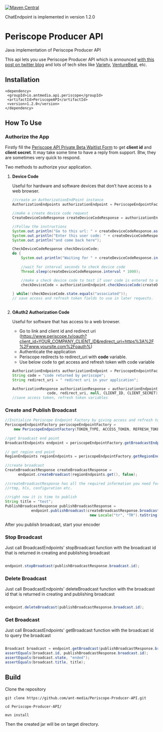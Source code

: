 
[![Maven Central](https://maven-badges.herokuapp.com/maven-central/io.antmedia.api.periscope/PeriscopeAPI/badge.svg)](https://search.maven.org/search?q=g:io.antmedia.api.periscope)

ChatEndpoint is implemented in version 1.2.0

# Periscope Producer API
Java implementation of Periscope Producer API

This api lets you use Periscope Producer API which is announced [with this post on twitter blog](https://blog.twitter.com/developer/en_us/topics/tools/2017/introducing-the-periscope-producer-api.html)
and lots of tech sites like [Variety](http://variety.com/2017/digital/news/twitter-periscope-producer-api-1202012751/),
[VentureBeat](https://venturebeat.com/2017/03/21/twitters-producer-api-lets-you-stream-live-videos-without-connecting-to-periscope/), etc.

## Installation
 
 ```
<dependency>
  <groupId>io.antmedia.api.periscope</groupId>
  <artifactId>PeriscopeAPI</artifactId>
  <version>1.2.0</version>
</dependency>
```



## How To Use


### Authorize the App
Firstly fill the [Periscope API Private Beta Waitlist Form](https://docs.google.com/forms/d/e/1FAIpQLSetUfieM1ymWbS5XOYPo0DC1smyHDa8jfi4sL-LtJNSa_FE8Q/viewform) to get **client id** and **client secret**.
It may take some time to have a reply from support. Btw, they are sometimes very quick to respond.  

Two methods to authorize your application.
1. **Device Code**

    Useful for hardware and software devices that don’t have access to a web browser. 
    
    ```java
    //create an AuthorizationEndPoint instance
    AuthorizationEndpoints authorizationEndpoint = PeriscopeEndpointFactory.getAuthorizationEndpoint();
    
    //make a create device code request
    CreateDeviceCodeResponse createDeviceCodeResponse = authorizationEndpoint.createDeviceCode(CLIENT_ID);
    
    //Follow the instructions 
    System.out.println("Go to this url: " + createDeviceCodeResponse.associate_url);
    System.out.println("Enter this user code: " + createDeviceCodeResponse.user_code);
    System.out.println("and come back here");
    
    CheckDeviceCodeResponse checkDeviceCode;
    do {
        System.out.println("Waiting for " + createDeviceCodeResponse.interval + " seconds to check device code");
        
        //wait for interval seconds to check device code
        Thread.sleep(createDeviceCodeResponse.interval * 1000);

        //make a check device code to test if user code is entered to associated url as mentioned above
        checkDeviceCode = authorizationEndpoint.checkDeviceCode(createDeviceCodeResponse.device_code, CLIENT_ID);
				
    } while(!checkDeviceCode.state.equals("associated"));
    // save access and refresh token fields to use in later requests.
			
    ```

2. **OAuth2 Authorization Code**

    Useful for software that has access to a web browser. 
    * Go to link and client id and redirect uri (https://www.periscope.tv/oauth?client_id=YOUR_COMPANY_CLIENT_ID&redirect_uri=https%3A%2F%2Fwww.yoursite.com%2Foauth%)
    * Authenticate the application
    * Periscope redirects to redirect_uri with **code** variable. 
    * Use below code to get access and refresh token with code variable
    
    ```java
    AuthorizationEndpoints authorizationEndpoint = PeriscopeEndpointFactory.getAuthorizationEndpoint();
    String code = "code returned by periscope";
    String redirect_uri = " redirect uri in your application";

    AuthorizationResponse authorizationResponse = authorizationEndpoint.authWithOauth2(AuthorizationEndpoints.GRANT_TYPE_AUTHORIZATION_CODE, 
					code, redirect_uri, null, CLIENT_ID, CLIENT_SECRET);
    //save access token, refresh token variables
    ```
### Create and Publish Broadcast
 ```java
 //Initialize Periscope Endpoint Factory by giving access and refresh token
 PeriscopeEndpointFactory periscopeEndpointFactory = 
     new PeriscopeEndpointFactory(TOKEN_TYPE, ACCESS_TOKEN, REFRESH_TOKEN);
        
//get broadcast end point     
BroadcastEndpoints endpoint = periscopeEndpointFactory.getBroadcastEndpoints();
     
// get region end point
RegionEndpoints regionEndpoints = periscopeEndpointFactory.getRegionEndpoints();
    
//create broadcast
CreateBroadcastResponse createBroadcastResponse = 
       endpoint.createBroadcast(regionEndpoints.get(), false);
          
//createBroadcastResponse has all the required information you need for your encoder and player
//rtmp, hls, configuration etc.
    
//right now it is time to publish
String title = "test";
PublishBroadcastResponse publishBroadcastResponse = 
             endpoint.publishBroadcast(createBroadcastResponse.broadcast.id, title, true, 
                                        new Locale("tr", "TR").toString());

 ```
 
After you publish broadcast, start your encoder
     
     
### Stop Broadcast
Just call BroadcastEndpoints' stopBroadcast function with the broadcast id that is returned in creating and publishing broadcast

```java

endpoint.stopBroadcast(publishBroadcastResponse.broadcast.id);

```    

### Delete Broadcast
Just call BroadcastEndpoints' deleteBroadcast function with the broadcast id that is returned in creating and publishing broadcast

```java

endpoint.deleteBroadcast(publishBroadcastResponse.broadcast.id);

```  

### Get Broadcast
Just call BroadcastEndpoints' getBroadcast function with the broadcast id to query the broadcast

```java

Broadcast broadcast = endpoint.getBroadcast(publishBroadcastResponse.broadcast.id);
assertEquals(broadcast.id, publishBroadcastResponse.broadcast.id);
assertEquals(broadcast.state, "ended");
assertEquals(broadcast.title, title);

```  


## Build

Clone the repository
```
git clone https://github.com/ant-media/Periscope-Producer-API.git

cd Periscope-Producer-API/

mvn install
```

Then the created jar will be on target directory.






